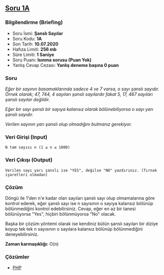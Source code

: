 ## [Soru 1A](https://www.programlamasorulari.tk/a-kategorisi/1A)

### Bilgilendirme (Briefing)
- Soru İsmi: **Şanslı Sayılar**
- Soru Kodu: **1A**
- Son Tarih: **10.07.2020**
- Hafıza Limiti: **256 mb**
- Süre Limiti: **1 Saniye**
- Soru Puanı: **Isınma sorusu (Puan Yok)**
- Yanlış Cevap Cezası: **Yanlış deneme başına 0 puan**

### Soru 
*Eğer bir sayının basamaklarında sadece 4 ve 7 varsa, o sayı şanslı sayıdır. 
Örnek olarak; 47, 744, 4 sayıları şanslı sayılardır fakat 5, 17, 467 sayıları 
şanslı sayılar değildir.* 

*Eğer bir sayı şanslı bir sayıya kalansız olarak bölünebiliyorsa o sayı yarı şanslı sayıdır.*

*Verilen sayının yarı şanslı olup olmadığını bulmanız gerekiyor.*

### Veri Girişi (Input)
    N tam sayısı n (1 ≤ n ≤ 1000)
    
### Veri Çıkışı (Output)
    Verilen sayı yarı şanslı ise "YES", değilse "NO" yazdırınız. (Tırnak işaretleri olmadan)
    
### Çözüm
Döngü ile 1'den n'e kadar olan sayıları şanslı sayı olup olmamalarına göre kontrol ederek, eğer şanslı sayı ise n sayısının o sayıya kalansız bölünüp bölünmediğini kontrol edebilirsiniz. Cevap, eğer en az bir tanesi bölünüyorsa "Yes", hiçbiri bölünmüyorsa "No" olacak.

Başka bir çözüm yöntemi olarak ise kendiniz bütün şanslı sayıları bir diziye koyup tek tek n sayısının o sayılara kalansız bölünüp bölünmediğini deneyebilirsiniz.

**Zaman karmaşıklığı:** O(n)

### Çözümler
* [PHP](answer.php)
